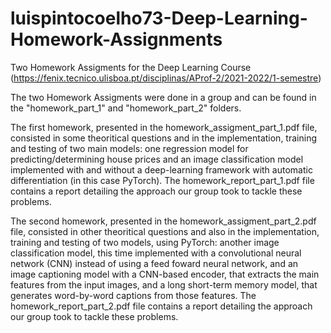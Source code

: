 # luispintocoelho73-Deep-Learning-Homework-Assignments

Two Homework Assigments for the Deep Learning Course (https://fenix.tecnico.ulisboa.pt/disciplinas/AProf-2/2021-2022/1-semestre)

The two Homework Assigments were done in a group and can be found in the "homework_part_1" and "homework_part_2" folders.

The first homework, presented in the homework_assigment_part_1.pdf file, consisted in some theoritical questions and in the implementation, training and testing of two main models: one regression model for predicting/determining house prices and an image classification model implemented with and without a deep-learning framework with automatic differentiation (in this case PyTorch). The homework_report_part_1.pdf file contains a report detailing the approach our group took to tackle these problems.

The second homework, presented in the homework_assigment_part_2.pdf file, consisted in other theoritical questions and also in the implementation, training and testing of two models, using PyTorch: another image classification model, this time implemented with a convolutional neural network (CNN) instead of using a feed foward neural network, and an image captioning model with a CNN-based encoder, that extracts the main features from the input images, and a long short-term memory model, that generates word-by-word captions from those features. The homework_report_part_2.pdf file contains a report detailing the approach our group took to tackle these problems. 
